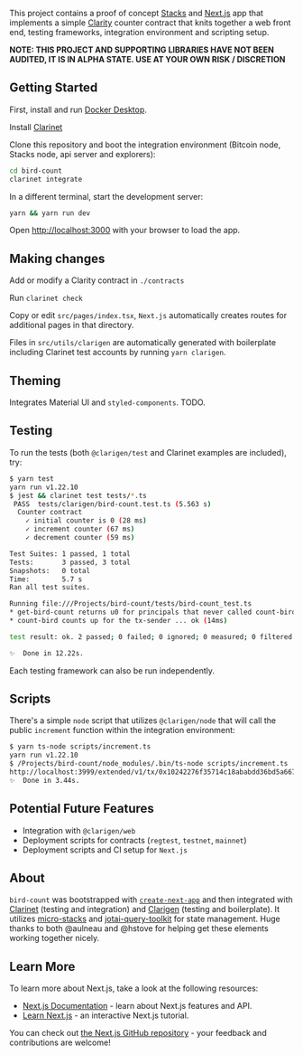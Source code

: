 This project contains a proof of concept [Stacks](https://stacks.co) and [Next.js](https://nextjs.org/) app that implements a simple [Clarity](https://clarity-lang.org/) counter contract that knits together a web front end, testing frameworks, integration environment and scripting setup.

**NOTE: THIS PROJECT AND SUPPORTING LIBRARIES HAVE NOT BEEN AUDITED, IT IS IN ALPHA STATE. USE AT YOUR OWN RISK / DISCRETION**  

## Getting Started

First, install and run [Docker Desktop](https://www.docker.com/products/docker-desktop).

Install [Clarinet](https://github.com/hirosystems/clarinet)

Clone this repository and boot the integration environment (Bitcoin node, Stacks node, api server and explorers):

```bash
cd bird-count
clarinet integrate
```

In a different terminal, start the development server:

```bash
yarn && yarn run dev
```

Open [http://localhost:3000](http://localhost:3000) with your browser to load the app.

## Making changes

Add or modify a Clarity contract in `./contracts`

Run `clarinet check`

Copy or edit `src/pages/index.tsx`, `Next.js` automatically creates routes for additional pages in that directory.

Files in `src/utils/clarigen` are automatically generated with boilerplate including Clarinet test accounts by running `yarn clarigen`.

## Theming

Integrates Material UI and `styled-components`. TODO.

## Testing

To run the tests (both `@clarigen/test` and Clarinet examples are included), try:

```bash
$ yarn test
yarn run v1.22.10
$ jest && clarinet test tests/*.ts
 PASS  tests/clarigen/bird-count.test.ts (5.563 s)
  Counter contract
    ✓ initial counter is 0 (28 ms)
    ✓ increment counter (67 ms)
    ✓ decrement counter (59 ms)

Test Suites: 1 passed, 1 total
Tests:       3 passed, 3 total
Snapshots:   0 total
Time:        5.7 s
Ran all test suites.

Running file:///Projects/bird-count/tests/bird-count_test.ts
* get-bird-count returns u0 for principals that never called count-bird before ... ok (15ms)
* count-bird counts up for the tx-sender ... ok (14ms)

test result: ok. 2 passed; 0 failed; 0 ignored; 0 measured; 0 filtered out (792ms)

✨  Done in 12.22s.

```

Each testing framework can also be run independently.

## Scripts

There's a simple `node` script that utilizes `@clarigen/node` that will call the public `increment` function within the integration environment:

```bash
$ yarn ts-node scripts/increment.ts
yarn run v1.22.10
$ /Projects/bird-count/node_modules/.bin/ts-node scripts/increment.ts
http://localhost:3999/extended/v1/tx/0x10242276f35714c18ababdd36bd5a667383f4d820bdbeeb65c649808c82d74e7
✨  Done in 3.44s.
```

## Potential Future Features

* Integration with `@clarigen/web`
* Deployment scripts for contracts (`regtest`, `testnet`, `mainnet`)
* Deployment scripts and CI setup for `Next.js`


## About
`bird-count` was bootstrapped with [`create-next-app`](https://github.com/vercel/next.js/tree/canary/packages/create-next-app) and then integrated with [Clarinet](https://github.com/hirosystems/clarinet) (testing and integration) and [Clarigen](https://github.com/obylabs/clarigen) (testing and boilerplate). It utilizes [micro-stacks](https://github.com/fungible-systems/micro-stacks/) and [jotai-query-toolkit](https://github.com/fungible-systems/jotai-query-toolkit) for state management. Huge thanks to both @aulneau and @hstove for helping get these elements working together nicely.

## Learn More
To learn more about Next.js, take a look at the following resources:

- [Next.js Documentation](https://nextjs.org/docs) - learn about Next.js features and API.
- [Learn Next.js](https://nextjs.org/learn) - an interactive Next.js tutorial.

You can check out [the Next.js GitHub repository](https://github.com/vercel/next.js/) - your feedback and contributions are welcome!
